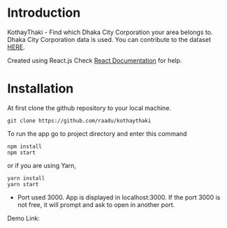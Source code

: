 # Introduction
KothayThaki - Find which Dhaka City Corporation your area belongs to.<br/>
Dhaka City Corporation data is used. You can contribute to the dataset [HERE](https://github.com/raadu/dhaka-city-corporation-data).<br/>

Created using React.js
Check [React Documentation](https://reactjs.org/docs/getting-started.html) for help.

# Installation 
At first clone the github repository to your local machine. 
```
git clone https://github.com/raadu/kothaythaki
```

To run the app go to project directory and enter this command 
```
npm install
npm start
```
or if you are using Yarn,

```
yarn install
yarn start
```

* Port used 3000. App is displayed in localhost:3000. If the port 3000 is not free, it will prompt and ask to open in another port.

Demo Link: 
